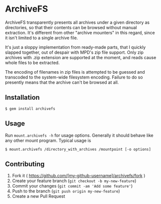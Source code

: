 # ArchiveFS

ArchiveFS transparently presents all archives under a given directory as directories, so that their contents can be browsed without manual extraction.
It's different from other "archive mounters" in this regard, since it isn't limited to a single archive file.

It's just a sloppy implementation from ready-made parts, that I quickly slapped together, out of despair with MPD's zip file support.
Only zip archives with .zip extension are supported at the moment, and reads cause whole files to be extracted.

The encoding of filenames in zip files is attempted to be guessed and transcoded to the system-wide filesystem encoding.
Failure to do so presently means that the archive can't be browsed at all.

## Installation

    $ gem install archivefs

## Usage

Run `mount.archivefs -h` for usage options.
Generally it should behave like any other mount program.
Typical usage is

    $ mount.archivefs /directory_with_archives /mountpoint [-o options]

## Contributing

1. Fork it ( https://github.com/[my-github-username]/archivefs/fork )
2. Create your feature branch (`git checkout -b my-new-feature`)
3. Commit your changes (`git commit -am 'Add some feature'`)
4. Push to the branch (`git push origin my-new-feature`)
5. Create a new Pull Request
